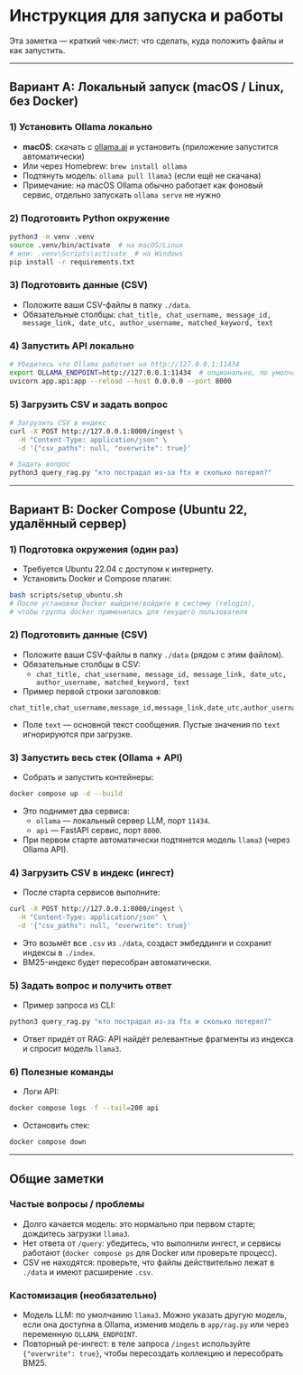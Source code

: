 # Инструкция для запуска и работы

Эта заметка — краткий чек-лист: что сделать, куда положить файлы и как запустить.

---

## Вариант A: Локальный запуск (macOS / Linux, без Docker)

### 1) Установить Ollama локально
- **macOS**: скачать с [ollama.ai](https://ollama.ai) и установить (приложение запустится автоматически)
- Или через Homebrew: `brew install ollama`
- Подтянуть модель: `ollama pull llama3` (если ещё не скачана)
- Примечание: на macOS Ollama обычно работает как фоновый сервис, отдельно запускать `ollama serve` не нужно

### 2) Подготовить Python окружение
```bash
python3 -m venv .venv
source .venv/bin/activate  # на macOS/Linux
# или: .venv\Scripts\activate  # на Windows
pip install -r requirements.txt
```

### 3) Подготовить данные (CSV)
- Положите ваши CSV-файлы в папку `./data`.
- Обязательные столбцы: `chat_title, chat_username, message_id, message_link, date_utc, author_username, matched_keyword, text`

### 4) Запустить API локально
```bash
# Убедитесь что Ollama работает на http://127.0.0.1:11434
export OLLAMA_ENDPOINT=http://127.0.0.1:11434  # опционально, по умолчанию попробует локально
uvicorn app.api:app --reload --host 0.0.0.0 --port 8000
```

### 5) Загрузить CSV и задать вопрос
```bash
# Загрузить CSV в индекс
curl -X POST http://127.0.0.1:8000/ingest \
  -H "Content-Type: application/json" \
  -d '{"csv_paths": null, "overwrite": true}'

# Задать вопрос
python3 query_rag.py "кто пострадал из-за ftx и сколько потерял?"
```

---

## Вариант B: Docker Compose (Ubuntu 22, удалённый сервер)

### 1) Подготовка окружения (один раз)
- Требуется Ubuntu 22.04 с доступом к интернету.
- Установить Docker и Compose плагин:
```bash
bash scripts/setup_ubuntu.sh
# После установки Docker выйдите/войдите в систему (relogin),
# чтобы группа docker применилась для текущего пользователя
```

### 2) Подготовить данные (CSV)
- Положите ваши CSV-файлы в папку `./data` (рядом с этим файлом).
- Обязательные столбцы в CSV:
  - `chat_title, chat_username, message_id, message_link, date_utc, author_username, matched_keyword, text`
- Пример первой строки заголовков:
```csv
chat_title,chat_username,message_id,message_link,date_utc,author_username,matched_keyword,text
```
- Поле `text` — основной текст сообщения. Пустые значения по `text` игнорируются при загрузке.

### 3) Запустить весь стек (Ollama + API)
- Собрать и запустить контейнеры:
```bash
docker compose up -d --build
```
- Это поднимет два сервиса:
  - `ollama` — локальный сервер LLM, порт `11434`.
  - `api` — FastAPI сервис, порт `8000`.
- При первом старте автоматически подтянется модель `llama3` (через Ollama API).

### 4) Загрузить CSV в индекс (ингест)
- После старта сервисов выполните:
```bash
curl -X POST http://127.0.0.1:8000/ingest \
  -H "Content-Type: application/json" \
  -d '{"csv_paths": null, "overwrite": true}'
```
- Это возьмёт все `.csv` из `./data`, создаст эмбеддинги и сохранит индексы в `./index`.
- BM25-индекс будет пересобран автоматически.

### 5) Задать вопрос и получить ответ
- Пример запроса из CLI:
```bash
python3 query_rag.py "кто пострадал из-за ftx и сколько потерял?"
```
- Ответ придёт от RAG: API найдёт релевантные фрагменты из индекса и спросит модель `llama3`.

### 6) Полезные команды
- Логи API:
```bash
docker compose logs -f --tail=200 api
```
- Остановить стек:
```bash
docker compose down
```

---

## Общие заметки

### Частые вопросы / проблемы
- Долго качается модель: это нормально при первом старте; дождитесь загрузки `llama3`.
- Нет ответа от `/query`: убедитесь, что выполнили ингест, и сервисы работают (`docker compose ps` для Docker или проверьте процесс).
- CSV не находятся: проверьте, что файлы действительно лежат в `./data` и имеют расширение `.csv`.

### Кастомизация (необязательно)
- Модель LLM: по умолчанию `llama3`. Можно указать другую модель, если она доступна в Ollama, изменив модель в `app/rag.py` или через переменную `OLLAMA_ENDPOINT`.
- Повторный ре-ингест: в теле запроса `/ingest` используйте `{"overwrite": true}`, чтобы пересоздать коллекцию и пересобрать BM25.
